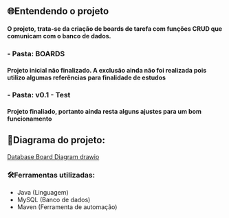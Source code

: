 ## 🌐Entendendo o projeto
#### O projeto, trata-se da criação de boards de tarefa com funções CRUD que comunicam com o banco de dados.

### - Pasta: BOARDS
#### Projeto inicial não finalizado. A exclusão ainda não foi realizada pois utilizo algumas referências para finalidade de estudos

### - Pasta: v0.1 - Test
#### Projeto finaliado, portanto ainda resta alguns ajustes para um bom funcionamento

## 🧮Diagrama do projeto:
[Database Board Diagram drawio](https://github.com/user-attachments/assets/6bf3153c-583e-43d7-8894-174311f9a93c)

### 🛠️Ferramentas utilizadas: 
- Java (Linguagem)
- MySQL (Banco de dados)
- Maven (Ferramenta de automação)
